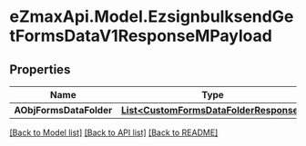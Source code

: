 
# eZmaxApi.Model.EzsignbulksendGetFormsDataV1ResponseMPayload

## Properties

Name | Type | Description | Notes
------------ | ------------- | ------------- | -------------
**AObjFormsDataFolder** | [**List&lt;CustomFormsDataFolderResponse&gt;**](CustomFormsDataFolderResponse.md) |  | 

[[Back to Model list]](../README.md#documentation-for-models)
[[Back to API list]](../README.md#documentation-for-api-endpoints)
[[Back to README]](../README.md)

